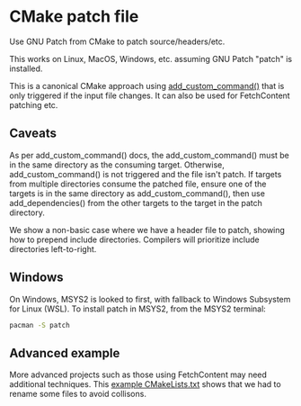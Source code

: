 # CMake patch file

Use GNU Patch from CMake to patch source/headers/etc.

This works on Linux, MacOS, Windows, etc. assuming GNU Patch "patch" is installed.

This is a canonical CMake approach using 
[add_custom_command()](https://cmake.org/cmake/help/latest/command/add_custom_command.html)
that is only triggered if the input file changes.
It can also be used for FetchContent patching etc.

## Caveats

As per add_custom_command() docs, the add_custom_command() must be in the same directory as the consuming target.
Otherwise, add_custom_command() is not triggered and the file isn't patch.
If targets from multiple directories consume the patched file, 
ensure one of the targets is in the same directory as add_custom_command(),
then use add_dependencies() from the other targets to the target in the patch directory.

We show a non-basic case where we have a header file to patch, showing how to prepend include directories.
Compilers will prioritize include directories left-to-right.

## Windows

On Windows, MSYS2 is looked to first, with fallback to Windows Subsystem for Linux (WSL).
To install patch in MSYS2, from the MSYS2 terminal:

```sh
pacman -S patch
```

## Advanced example

More advanced projects such as those using FetchContent may need additional techniques. 
This [example CMakeLists.txt](https://github.com/scivision/mumps/blob/3948131a6b28ad589effd4674a0067b9b3fd871e/src/CMakeLists.txt#L173) 
shows that we had to rename some files to avoid collisons.
